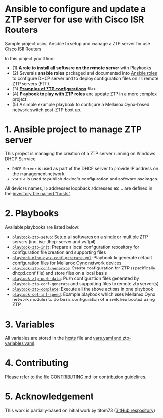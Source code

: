 # Ansible to configure and update a ZTP server for use with Cisco ISR Routers

Sample project using Ansible to setup and manage a ZTP server for use Cisco ISR Routers

In this project you'll find:
- (1) **A role to install all software on the remote server** with Playbooks
- (2) Severals **ansible roles** packaged and documented into [Ansible roles](roles) to configure DHCP server and to deploy configuration files on all remote ZTP servers (FTP).
- (3) **[Examples of ZTP configurations](conf/ztp)** files.
- (4) **Playbook to play with ZTP roles** and update ZTP in a more complex project.
- (5) A simple example playbook to configure a Mellanox Oynx-based network switch post-ZTP boot up.



# 1. Ansible project to manage ZTP server

This project is managing the creation of a ZTP server running on Windows DHCP Serrvice
- `DHCP-Server` is used as part of the DHCP server to provide IP address on the management network.
- `VSFTPd` is used to publish device's configuration and software packages.

All devices names, Ip addresses loopback addresses etc .. are defined in the [inventory file named "hosts"](hosts).

# 2. Playbooks

Available playbooks are listed below:
- [`playbook-ztp-setup`](playbook-ztp-setup.yml): Setup all softwares on a single or multiple ZTP servers (inc. isc-dhcp-server and vsftpd)
- [`playbook-ztp-init`](playbook-ztp-init.yml): Prepare a local configuration repository for configuration file creation and supporting files
- [`playbook-mlnx-oynx-conf-generate.yml`](playbook-mlnx--conf-generate.yml): Playbook to generate default configuration files for Mellanox Oynx network devices
- [`playbook-ztp-conf-generate`](playbook-ztp-conf-generate.yml): Create configuration for ZTP (specifically dhcpd.conf file) and store files on a local basis
- [`playbook-ztp-push-data`](playbook-ztp-push-data.yml): Push configuration files generated by `playbook-ztp-conf-generate` and supporting files to remote ztp server(s)
- [`playbook-ztp-complete`](`playbook-ztp-complete.yml`): Execute all the above actions in one playbook
- [`playbook-set-int-speed`](`playbook-set-int-speed.yml`): Example playbook which uses Mellanox Oynx network modules to do basic configuration of a switches booted using ZTP

# 3. Variables

All variables are stored in the  [hosts](hosts) file and [vars.yaml and ztp-variables.yaml](group_vars/all/). 

# 4. Contributing

Please refer to the file [CONTRIBUTING.md](CONTRIBUTING.md) for contribution guidelines.

# 5. Acknowledgement

This work is partially-based on initial work by titom73 ([GitHub respository](https://github.com/titom73/ansible-junos-ztp))
